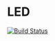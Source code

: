 # LED

[![Build Status](https://travis-ci.org/atejada/LED.jl.svg?branch=master)](https://travis-ci.org/atejada/LED.jl)
